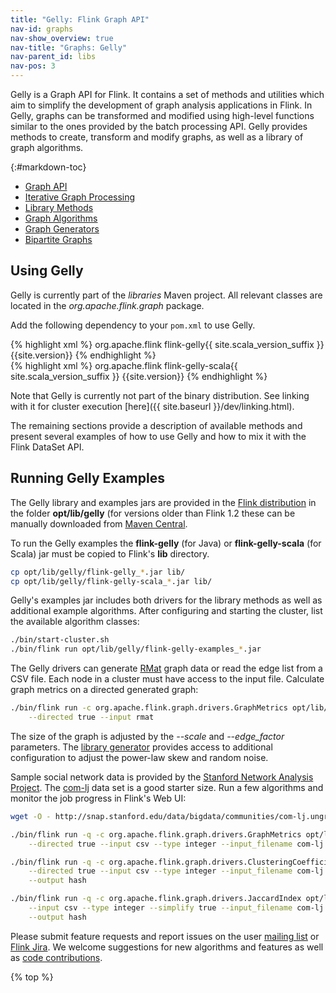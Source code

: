 ```yaml
---
title: "Gelly: Flink Graph API"
nav-id: graphs
nav-show_overview: true
nav-title: "Graphs: Gelly"
nav-parent_id: libs
nav-pos: 3
---
```

<!--
Licensed to the Apache Software Foundation (ASF) under one
or more contributor license agreements.  See the NOTICE file
distributed with this work for additional information
regarding copyright ownership.  The ASF licenses this file
to you under the Apache License, Version 2.0 (the
"License"); you may not use this file except in compliance
with the License.  You may obtain a copy of the License at

  http://www.apache.org/licenses/LICENSE-2.0

Unless required by applicable law or agreed to in writing,
software distributed under the License is distributed on an
"AS IS" BASIS, WITHOUT WARRANTIES OR CONDITIONS OF ANY
KIND, either express or implied.  See the License for the
specific language governing permissions and limitations
under the License.
-->

Gelly is a Graph API for Flink. It contains a set of methods and utilities which aim to simplify the development of graph analysis applications in Flink. In Gelly, graphs can be transformed and modified using high-level functions similar to the ones provided by the batch processing API. Gelly provides methods to create, transform and modify graphs, as well as a library of graph algorithms.

{:#markdown-toc}
* [Graph API](graph_api.html)
* [Iterative Graph Processing](iterative_graph_processing.html)
* [Library Methods](library_methods.html)
* [Graph Algorithms](graph_algorithms.html)
* [Graph Generators](graph_generators.html)
* [Bipartite Graphs](bipartite_graph.html)

Using Gelly
-----------

Gelly is currently part of the *libraries* Maven project. All relevant classes are located in the *org.apache.flink.graph* package.

Add the following dependency to your `pom.xml` to use Gelly.

<div class="codetabs" markdown="1">
<div data-lang="java" markdown="1">
{% highlight xml %}
<dependency>
    <groupId>org.apache.flink</groupId>
    <artifactId>flink-gelly{{ site.scala_version_suffix }}</artifactId>
    <version>{{site.version}}</version>
</dependency>
{% endhighlight %}
</div>
<div data-lang="scala" markdown="1">
{% highlight xml %}
<dependency>
    <groupId>org.apache.flink</groupId>
    <artifactId>flink-gelly-scala{{ site.scala_version_suffix }}</artifactId>
    <version>{{site.version}}</version>
</dependency>
{% endhighlight %}
</div>
</div>

Note that Gelly is currently not part of the binary distribution. See linking with it for cluster execution [here]({{ site.baseurl }}/dev/linking.html).

The remaining sections provide a description of available methods and present several examples of how to use Gelly and how to mix it with the Flink DataSet API.

Running Gelly Examples
----------------------

The Gelly library and examples jars are provided in the [Flink distribution](https://flink.apache.org/downloads.html "Apache Flink: Downloads")
in the folder **opt/lib/gelly** (for versions older than Flink 1.2 these can be manually downloaded from
[Maven Central](http://search.maven.org/#search|ga|1|flink%20gelly).

To run the Gelly examples the **flink-gelly** (for Java) or **flink-gelly-scala** (for Scala) jar must be copied to
Flink's **lib** directory.

~~~bash
cp opt/lib/gelly/flink-gelly_*.jar lib/
cp opt/lib/gelly/flink-gelly-scala_*.jar lib/
~~~

Gelly's examples jar includes both drivers for the library methods as well as additional example algorithms. After
configuring and starting the cluster, list the available algorithm classes:

~~~bash
./bin/start-cluster.sh
./bin/flink run opt/lib/gelly/flink-gelly-examples_*.jar
~~~

The Gelly drivers can generate [RMat](http://www.cs.cmu.edu/~christos/PUBLICATIONS/siam04.pdf) graph data or read the
edge list from a CSV file. Each node in a cluster must have access to the input file. Calculate graph metrics on a
directed generated graph:

~~~bash
./bin/flink run -c org.apache.flink.graph.drivers.GraphMetrics opt/lib/gelly/flink-gelly-examples_*.jar \
    --directed true --input rmat
~~~

The size of the graph is adjusted by the *\-\-scale* and *\-\-edge_factor* parameters. The
[library generator](./graph_generators.html#rmat-graph) provides access to additional configuration to adjust the
power-law skew and random noise.

Sample social network data is provided by the [Stanford Network Analysis Project](http://snap.stanford.edu/data/index.html).
The [com-lj](http://snap.stanford.edu/data/bigdata/communities/com-lj.ungraph.txt.gz) data set is a good starter size.
Run a few algorithms and monitor the job progress in Flink's Web UI:

~~~bash
wget -O - http://snap.stanford.edu/data/bigdata/communities/com-lj.ungraph.txt.gz | gunzip -c > com-lj.ungraph.txt

./bin/flink run -q -c org.apache.flink.graph.drivers.GraphMetrics opt/lib/gelly/flink-gelly-examples_*.jar \
    --directed true --input csv --type integer --input_filename com-lj.ungraph.txt --input_field_delimiter '\t'

./bin/flink run -q -c org.apache.flink.graph.drivers.ClusteringCoefficient opt/lib/gelly/flink-gelly-examples_*.jar \
    --directed true --input csv --type integer --input_filename com-lj.ungraph.txt  --input_field_delimiter '\t' \
    --output hash

./bin/flink run -q -c org.apache.flink.graph.drivers.JaccardIndex opt/lib/gelly/flink-gelly-examples_*.jar \
    --input csv --type integer --simplify true --input_filename com-lj.ungraph.txt --input_field_delimiter '\t' \
    --output hash
~~~

Please submit feature requests and report issues on the user [mailing list](https://flink.apache.org/community.html#mailing-lists)
or [Flink Jira](https://issues.apache.org/jira/browse/FLINK). We welcome suggestions for new algorithms and features as
well as [code contributions](https://flink.apache.org/contribute-code.html).

{% top %}
